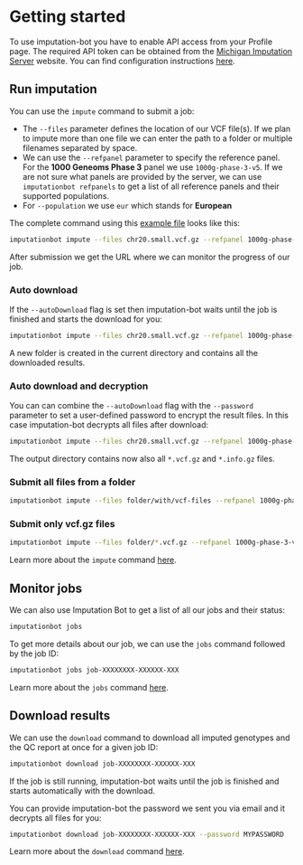 # Getting started

To use imputation-bot you have to enable API access from your Profile page. The required API token can be obtained from the [Michigan Imputation Server](https://imputationserver.sph.umich.edu) website. You can find configuration instructions  [here](instances).


## Run imputation

You can use the `impute` command to submit a job:

- The `--files` parameter defines the location of our VCF file(s). If we plan to impute more than one file we can enter the path to a folder or multiple filenames separated by space.
- We can use the `--refpanel` parameter to specify the reference panel. For the **1000 Geneoms Phase 3** panel we use `1000g-phase-3-v5`. If we are not sure what panels are provided by the server, we can use `imputationbot refpanels` to get a list of all reference panels and their supported populations.
- For `--population` we use `eur` which stands for **European**

The complete command using this [example file](https://github.com/lukfor/imputationserver-ashg20/raw/main/files/chr20.R50.merged.1.330k.recode.small.vcf.gz) looks like this:


```sh
imputationbot impute --files chr20.small.vcf.gz --refpanel 1000g-phase-3-v5 --population eur
```

After submission we get the URL where we can monitor the progress of our job.

### Auto download

If the `--autoDownload` flag is set then imputation-bot waits until the job is finished and starts the download for you:

```sh
imputationbot impute --files chr20.small.vcf.gz --refpanel 1000g-phase-3-v5 --population eur --autoDownload
```
A new folder is created in the current directory and contains all the downloaded results.

### Auto download and decryption

You can can combine the `--autoDownload` flag with the `--password` parameter to set a user-defined password to encrypt the result files. In this case imputation-bot decrypts all files after download:

```sh
imputationbot impute --files chr20.small.vcf.gz --refpanel 1000g-phase-3-v5 --population eur --autoDownload --password my_strong_password
```
The output directory contains now also all `*.vcf.gz` and `*.info.gz` files.

### Submit all files from a folder

```sh
imputationbot impute --files folder/with/vcf-files --refpanel 1000g-phase-3-v5 --population eur
```

### Submit only vcf.gz files

```sh
imputationbot impute --files folder/*.vcf.gz --refpanel 1000g-phase-3-v5 --population eur
```

Learn more about the `impute` command [here](submit-jobs).

## Monitor jobs

We can also use Imputation Bot to get a list of all our jobs and their status:

```sh
imputationbot jobs
```

To get more details about our job, we can use the `jobs` command followed by the job ID:

```sh
imputationbot jobs job-XXXXXXXX-XXXXXX-XXX
```

Learn more about the `jobs` command [here](list-jobs).

## Download results

We can use the `download` command to download all imputed genotypes and the QC report at once for a given job ID:

```sh
imputationbot download job-XXXXXXXX-XXXXXX-XXX
```

If the job is still running, imputation-bot waits until the job is finished and starts automatically with the download.

You can provide imputation-bot the password we sent you via email and it decrypts all files for you:

```sh
imputationbot download job-XXXXXXXX-XXXXXX-XXX --password MYPASSWORD
```

Learn more about the `download` command [here](download-results).
